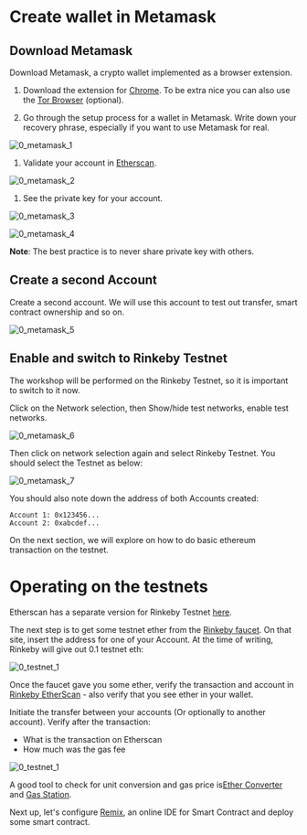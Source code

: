 
# Create wallet in Metamask

## Download Metamask

Download Metamask, a crypto wallet implemented as a browser extension.

1. Download the extension for [Chrome](https://metamask.io/). To be extra nice you can also use the [Tor Browser](https://www.torproject.org/download/) (optional).

1. Go through the setup process for a wallet in Metamask. Write down your recovery phrase, especially if you want to use Metamask for real.

![0_metamask_1](/detailed_instructions/images/0_metamask_1.png)

1. Validate your account in [Etherscan](https://etherscan.io/).

![0_metamask_2](/detailed_instructions/images/0_metamask_2.png)

1. See the private key for your account.

![0_metamask_3](/detailed_instructions/images/0_metamask_3.png)

![0_metamask_4](/detailed_instructions/images/0_metamask_4.png)

**Note**: The best practice is to never share private key with others.

## Create a second Account

Create a second account. We will use this account to test out transfer, smart contract ownership and so on.

![0_metamask_5](/images/0_metamask_5.png)

## Enable and switch to Rinkeby Testnet

The workshop will be performed on the Rinkeby Testnet, so it is important to switch to it now.

Click on the Network selection, then Show/hide test networks, enable test networks.

![0_metamask_6](/images/0_metamask_6.png)

Then click on network selection again and select Rinkeby Testnet. You should select the Testnet as below:

![0_metamask_7](/images/0_metamask_7.png)

You should also note down the address of both Accounts created:
```
Account 1: 0x123456...
Account 2: 0xabcdef...
```

On the next section, we will explore on how to do basic ethereum transaction on the testnet.

# Operating on the testnets

Etherscan has a separate version for Rinkeby Testnet [here](https://rinkeby.etherscan.io/).

The next step is to get some testnet ether from the [Rinkeby faucet](https://rinkebyfaucet.com/). On that site, insert the address for one of your Account. At the time of writing, Rinkeby will give out 0.1 testnet eth:

![0_testnet_1](/detailed_instructions/images/0_testnet_1.png)

Once the faucet gave you some ether, verify the transaction and account in [Rinkeby EtherScan](https://rinkeby.etherscan.io/) - also verify that you see ether in your wallet.

Initiate the transfer between your accounts (Or optionally to another account). Verify after the transaction:

- What is the transaction on Etherscan
- How much was the gas fee

![0_testnet_1](/detailed_instructions/images/0_testnet_2.png)

A good tool to check for unit conversion and gas price is[Ether Converter](https://eth-converter.com/) and [Gas Station](https://ethgasstation.info/).

Next up, let's configure [Remix](https://remix.ethereum.org/), an online IDE for Smart Contract and deploy some smart contract.
